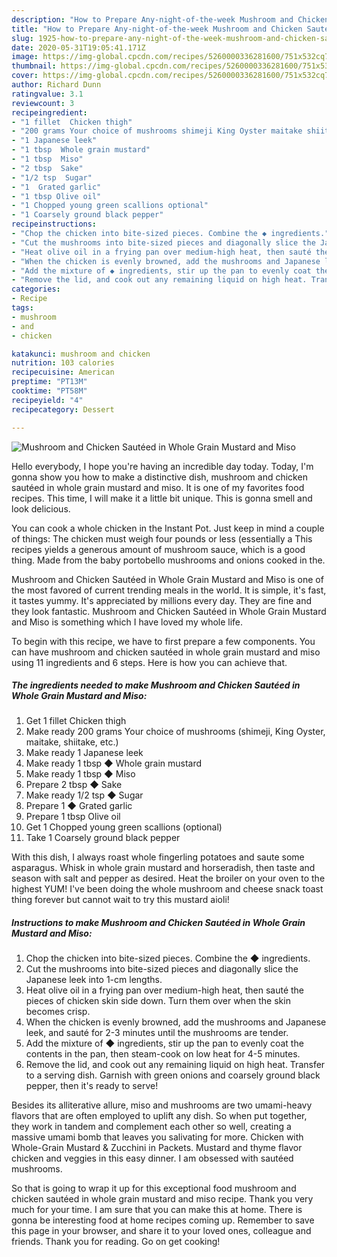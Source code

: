 ```yaml
---
description: "How to Prepare Any-night-of-the-week Mushroom and Chicken Sautéed in Whole Grain Mustard and Miso"
title: "How to Prepare Any-night-of-the-week Mushroom and Chicken Sautéed in Whole Grain Mustard and Miso"
slug: 1925-how-to-prepare-any-night-of-the-week-mushroom-and-chicken-sauteed-in-whole-grain-mustard-and-miso
date: 2020-05-31T19:05:41.171Z
image: https://img-global.cpcdn.com/recipes/5260000336281600/751x532cq70/mushroom-and-chicken-sauteed-in-whole-grain-mustard-and-miso-recipe-main-photo.jpg
thumbnail: https://img-global.cpcdn.com/recipes/5260000336281600/751x532cq70/mushroom-and-chicken-sauteed-in-whole-grain-mustard-and-miso-recipe-main-photo.jpg
cover: https://img-global.cpcdn.com/recipes/5260000336281600/751x532cq70/mushroom-and-chicken-sauteed-in-whole-grain-mustard-and-miso-recipe-main-photo.jpg
author: Richard Dunn
ratingvalue: 3.1
reviewcount: 3
recipeingredient:
- "1 fillet  Chicken thigh"
- "200 grams Your choice of mushrooms shimeji King Oyster maitake shiitake etc"
- "1 Japanese leek"
- "1 tbsp  Whole grain mustard"
- "1 tbsp  Miso"
- "2 tbsp  Sake"
- "1/2 tsp  Sugar"
- "1  Grated garlic"
- "1 tbsp Olive oil"
- "1 Chopped young green scallions optional"
- "1 Coarsely ground black pepper"
recipeinstructions:
- "Chop the chicken into bite-sized pieces. Combine the ◆ ingredients."
- "Cut the mushrooms into bite-sized pieces and diagonally slice the Japanese leek into 1-cm lengths."
- "Heat olive oil in a frying pan over medium-high heat, then sauté the pieces of chicken skin side down. Turn them over when the skin becomes crisp."
- "When the chicken is evenly browned, add the mushrooms and Japanese leek, and sauté for 2-3 minutes until the mushrooms are tender."
- "Add the mixture of ◆ ingredients, stir up the pan to evenly coat the contents in the pan, then steam-cook on low heat for 4-5 minutes."
- "Remove the lid, and cook out any remaining liquid on high heat. Transfer to a serving dish. Garnish with green onions and coarsely ground black pepper, then it&#39;s ready to serve!"
categories:
- Recipe
tags:
- mushroom
- and
- chicken

katakunci: mushroom and chicken 
nutrition: 103 calories
recipecuisine: American
preptime: "PT13M"
cooktime: "PT58M"
recipeyield: "4"
recipecategory: Dessert

---
```



![Mushroom and Chicken Sautéed in Whole Grain Mustard and Miso](https://img-global.cpcdn.com/recipes/5260000336281600/751x532cq70/mushroom-and-chicken-sauteed-in-whole-grain-mustard-and-miso-recipe-main-photo.jpg)

Hello everybody, I hope you're having an incredible day today. Today, I'm gonna show you how to make a distinctive dish, mushroom and chicken sautéed in whole grain mustard and miso. It is one of my favorites food recipes. This time, I will make it a little bit unique. This is gonna smell and look delicious.

You can cook a whole chicken in the Instant Pot. Just keep in mind a couple of things: The chicken must weigh four pounds or less (essentially a This recipes yields a generous amount of mushroom sauce, which is a good thing. Made from the baby portobello mushrooms and onions cooked in the.

Mushroom and Chicken Sautéed in Whole Grain Mustard and Miso is one of the most favored of current trending meals in the world. It is simple, it's fast, it tastes yummy. It's appreciated by millions every day. They are fine and they look fantastic. Mushroom and Chicken Sautéed in Whole Grain Mustard and Miso is something which I have loved my whole life.


To begin with this recipe, we have to first prepare a few components. You can have mushroom and chicken sautéed in whole grain mustard and miso using 11 ingredients and 6 steps. Here is how you can achieve that.

<!--inarticleads1-->

##### The ingredients needed to make Mushroom and Chicken Sautéed in Whole Grain Mustard and Miso:

1. Get 1 fillet  Chicken thigh
1. Make ready 200 grams Your choice of mushrooms (shimeji, King Oyster, maitake, shiitake, etc.)
1. Make ready 1 Japanese leek
1. Make ready 1 tbsp ◆ Whole grain mustard
1. Make ready 1 tbsp ◆ Miso
1. Prepare 2 tbsp ◆ Sake
1. Make ready 1/2 tsp ◆ Sugar
1. Prepare 1 ◆ Grated garlic
1. Prepare 1 tbsp Olive oil
1. Get 1 Chopped young green scallions (optional)
1. Take 1 Coarsely ground black pepper


With this dish, I always roast whole fingerling potatoes and saute some asparagus. Whisk in whole grain mustard and horseradish, then taste and season with salt and pepper as desired. Heat the broiler on your oven to the highest YUM! I&#39;ve been doing the whole mushroom and cheese snack toast thing forever but cannot wait to try this mustard aioli! 

<!--inarticleads2-->

##### Instructions to make Mushroom and Chicken Sautéed in Whole Grain Mustard and Miso:

1. Chop the chicken into bite-sized pieces. Combine the ◆ ingredients.
1. Cut the mushrooms into bite-sized pieces and diagonally slice the Japanese leek into 1-cm lengths.
1. Heat olive oil in a frying pan over medium-high heat, then sauté the pieces of chicken skin side down. Turn them over when the skin becomes crisp.
1. When the chicken is evenly browned, add the mushrooms and Japanese leek, and sauté for 2-3 minutes until the mushrooms are tender.
1. Add the mixture of ◆ ingredients, stir up the pan to evenly coat the contents in the pan, then steam-cook on low heat for 4-5 minutes.
1. Remove the lid, and cook out any remaining liquid on high heat. Transfer to a serving dish. Garnish with green onions and coarsely ground black pepper, then it&#39;s ready to serve!


Besides its alliterative allure, miso and mushrooms are two umami-heavy flavors that are often employed to uplift any dish. So when put together, they work in tandem and complement each other so well, creating a massive umami bomb that leaves you salivating for more. Chicken with Whole-Grain Mustard &amp; Zucchini in Packets. Mustard and thyme flavor chicken and veggies in this easy dinner. I am obsessed with sautéed mushrooms. 

So that is going to wrap it up for this exceptional food mushroom and chicken sautéed in whole grain mustard and miso recipe. Thank you very much for your time. I am sure that you can make this at home. There is gonna be interesting food at home recipes coming up. Remember to save this page in your browser, and share it to your loved ones, colleague and friends. Thank you for reading. Go on get cooking!
